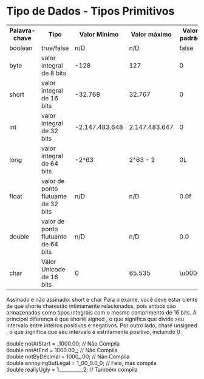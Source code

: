 <h1>Tipo de Dados - Tipos Primitivos</h1>

<table>
  <tr>
    <th>Palavra-chave</th>
    <th>Tipo</th>
    <th>Valor Mínimo</th>
	<th>Valor máximo</th>
	<th>Valor padrão</th>
	<th>Exemplo</th>
  </tr>
  <tr>
    <td>boolean</td>
    <td>true/false</td>
    <td>n/D</td>
	<td>n/D</td>
	<td>false</td>
	<td>true</td>
  </tr>
  <tr>
    <td>byte</td>
    <td>valor integral de 8 bits</td>
    <td>-128</td>
	<td>127</td>
    <td>0</td>
    <td>123</td>
  </tr>
  <tr>
    <td>short</td>
    <td>valor integral de 16 bits</td>
    <td>-32.768</td>
	<td>32.767</td>
    <td>0</td>
    <td>123</td>
  </tr>
  <tr>
    <td>int</td>
    <td>valor integral de 32 bits</td>
    <td>-2.147.483.648</td>
	<td>2.147.483.647</td>
    <td>0</td>
    <td>123</td>
  </tr>
  <tr>
    <td>long</td>
    <td>valor integral de 64 bits</td>
    <td>-2^63</td>
	<td>2^63 - 1</td>
    <td>0L</td>
    <td>123L</td>
  </tr>
  <tr>
    <td>float</td>
    <td>valor de ponto flutuante de 32 bits</td>
    <td>n/D</td>
	<td>n/D</td>
    <td>0.0f</td>
    <td>123.45f</td>
  </tr>
  <tr>
    <td>double</td>
    <td>valor de ponto flutuante de 64 bits</td>
    <td>n/D</td>
	<td>n/D</td>
    <td>0.0</td>
    <td>123.456</td>
  </tr>
  <tr>
    <td>char</td>
    <td>Valor Unicode de 16 bits</td>
    <td>0</td>
	<td>65.535</td>
    <td>\u0000</td>
    <td>'a'</td>
  </tr>
</table>

Assinado e não assinado: short e char
Para o exame, você deve estar ciente de que shorte charestão intimamente relacionados, pois ambos são armazenados como tipos integrais com o mesmo comprimento de 16 bits. A principal diferença é que shorté signed , o que significa que divide seu intervalo entre inteiros positivos e negativos. Por outro lado, charé unsigned , o que significa que seu intervalo é estritamente positivo, incluindo 0.


<p>
double notAtStart = _1000.00;          // Não Compila </br>
double notAtEnd = 1000.00_;            // Não Compila  </br>
double notByDecimal = 1000_.00;        // Não Compila </br>
double annoyingButLegal = 1_00_0.0_0;  // Feio, mas compila  </br>
double reallyUgly = 1__________2;      // Também compila  </br>
</p>
